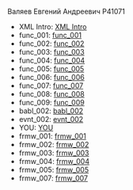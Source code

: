Валяев Евгений Андреевич P41071

- XML Intro: [XML Intro](https://github.com/Valyay/itmo_xml)
- func_001: [func_001](https://github.com/Valyay/Valyay.github.io/blob/master/func_001.js)
- func_002: [func_002](https://github.com/Valyay/Valyay.github.io/blob/master/func_002.js)
- func_003: [func_003](https://kodaktor.ru/func_b8e3a)
- func_004: [func_004](https://kodaktor.ru/func_10da7)
- func_005: [func_005](https://kodaktor.ru/func_9eb80)
- func_006: [func_006](https://kodaktor.ru/func_b60c6)
- func_007: [func_007](https://kodaktor.ru/func_192fe)
- func_008: [func_008](https://kodaktor.ru/func_09bab)
- func_009: [func_009](https://kodaktor.ru/func_6453d)
- babl_002: [babl_002](https://kodaktor.ru/bind02032018_1ccf9)
- evnt_002: [evnt_002](https://kodaktor.ru/custom_8cfe6)
- YOU: [YOU](https://github.com/Valyay/Valyay.github.io/tree/master/you-master)
- frmw_001: [frmw_001](https://github.com/Valyay/Valyay.github.io/tree/master/frmw_001)
- frmw_002: [frmw_002](https://github.com/Valyay/Valyay.github.io/tree/master/frmw_002)
- frmw_003: [frmw_003](https://github.com/Valyay/Valyay.github.io/tree/master/frmw_003)
- frmw_004: [frmw_004](https://github.com/Valyay/Valyay.github.io/tree/master/frmw_004)
- frmw_005: [frmw_005](https://github.com/Valyay/Valyay.github.io/tree/master/frmw_005)
- frmw_007: [frmw_007](https://github.com/Valyay/Valyay.github.io/tree/master/frmw_007)
